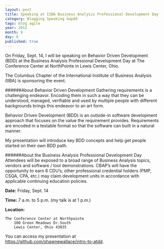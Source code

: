 ```yaml
---
layout: post
title: Speaking at IIBA Business Analysis Professional Development Day
category: Blogging Speaking bapdd
tags: blog agile
year: 2012
month: 9
day: 9
published: true
---
```


On Friday, Sept. 14, I will be speaking on Behavior Driven Development (BDD) at the Business Analysis Professional Development Day at The Conference Center at NorthPointe in Lewis Center, Ohio.

The Columbus Chapter of the International Institute of Business Analysis (IIBA) is sponsoring the event.

######About Behavior Driven Development
Gathering requirements is a challenging endeavor. Encoding them in such a way that they can be understood, managed, verifiable and used by multiple people with different backgrounds brings this endeavor to an art form.

Behavior Driven Development (BDD) is an outside-in software development approach that focuses on the value the requirement provides. Requirements are encoded in a testable format so that the software can built in a natural manner.

My presentation will introduce key BDD concepts and help get people started on their own BDD path.

######About the Business Analysis Professional Development Day
Attendees will be exposed to a broad range of Business Analysis topics, vendors and software / tool demonstrations. CBAP’s will have the opportunity to earn 6 CDU’s; other professional credential holders (PMP, CSQA, CPA, etc.) may claim development units in accordance with applicable continuing education policies.

**Date:** Friday, Sept. 14

**Time:** 7 a.m. to 5 p.m. (my talk is at 1 p.m.)

**Location:**
	
	The Conference Center at Northpointe
	 	100 Green Meadows Dr.South
	 	Lewis Center, Ohio 43035

You can access my presentation at <https://github.com/shawnewallace/intro-to-atdd>.
